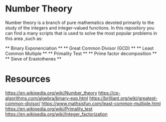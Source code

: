 # Number Theory
Number theory is a branch of pure mathematics devoted primarily to the study of the integers and integer-valued functions.
In this repository you can find a many scripts that is used to solve the most popular problems in this area ,such as:

** Binary Exponenciation **
** Great Common Divisor (GCD) **
** Least Common Multiple **
** Primality Test **
** Prime factor decomposition **
** Sieve of Erastothenes **


# Resources
https://en.wikipedia.org/wiki/Number_theory
https://cp-algorithms.com/algebra/binary-exp.html
https://brilliant.org/wiki/greatest-common-divisor/
https://www.mathsisfun.com/least-common-multiple.html
https://en.wikipedia.org/wiki/Primality_test
https://en.wikipedia.org/wiki/Integer_factorization
